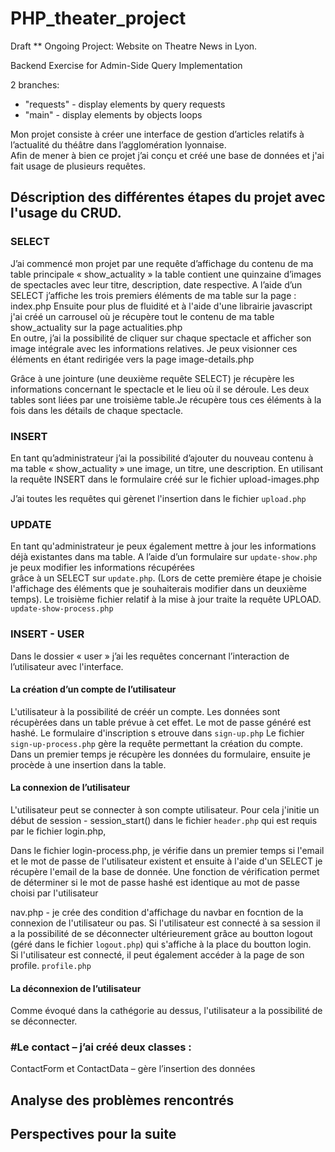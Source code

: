 # PHP_theater_project

Draft **
Ongoing Project: Website on Theatre News in Lyon.

Backend Exercise for Admin-Side Query Implementation

2 branches:
- "requests" - display elements by query requests 
- "main"  - display elements by objects loops 



Mon projet consiste à créer une interface de gestion d’articles relatifs à l’actualité du théâtre dans l’agglomération lyonnaise.  
Afin de mener à bien ce projet j’ai conçu et créé une base de données et j'ai fait usage de plusieurs requêtes. 

## Déscription des différentes étapes du projet avec l'usage du CRUD. 
###	SELECT
J’ai commencé mon projet par une requête d’affichage du contenu de ma table principale « show_actuality » la table contient une quinzaine d’images de spectacles avec leur titre, description, date respective.
 A l’aide d’un SELECT j’affiche les trois premiers éléments de ma table sur la page : index.php
Ensuite pour plus de fluidité et à l'aide d'une librairie javascript j'ai créé un carrousel où je récupère tout le contenu de ma table show_actuality sur la page actualities.php   
En outre, j’ai la possibilité de cliquer sur chaque spectacle et afficher son image intégrale avec les informations relatives. Je peux visionner ces éléments en étant redirigée vers la page image-details.php

Grâce à une jointure (une deuxième requête SELECT) je récupère les informations concernant le spectacle et le lieu où il se déroule. Les deux tables sont liées par une troisième table.Je récupère tous ces éléments à la fois dans les détails de chaque spectacle.   


### INSERT

En tant qu’administrateur j’ai la possibilité d’ajouter du nouveau contenu à ma table « show_actuality »  une image, un titre, une description. 
En utilisant la requête INSERT dans le formulaire créé sur le fichier upload-images.php  

J’ai toutes les requêtes qui gèrenet l'insertion dans le fichier ```upload.php```

### UPDATE

En tant qu'administrateur je peux également mettre à jour les informations déjà existantes dans ma table. 
A l’aide d’un formulaire sur ```update-show.php``` je peux modifier les informations récupérées  
grâce à un SELECT sur ```update.php```.  (Lors de cette première étape je choisie l'affichage des éléments que je souhaiterais modifier dans un deuxième temps). 
Le troisième fichier relatif à la mise à jour traite la requête UPLOAD.  ```update-show-process.php```

 
### INSERT - USER 
Dans le dossier « user » j’ai les requêtes concernant l’interaction de l’utilisateur avec 
l'interface. 
#### La création d’un compte de l’utilisateur

L'utilisateur à la possibilité de créér un compte. Les données sont récupèrées dans un table prévue à cet effet. Le mot de passe généré est hashé. Le formulaire d'inscription s etrouve dans 
```sign-up.php```
Le fichier ```sign-up-process.php``` gère la requête permettant la création du compte. 
Dans un premier temps je récupère les données du formulaire, ensuite je procède à une insertion dans la table. 

####	La connexion de l’utilisateur

L'utilisateur peut se connecter à son compte utilisateur. 
Pour cela j'initie un début de session - session_start() dans le fichier  ```header.php``` qui est requis par le fichier login.php, 

Dans le fichier  login-process.php, je vérifie dans un premier temps si l'email et le mot de passe de l'utilisateur existent et ensuite à l'aide d'un SELECT je récupère l'email de la base de donnée. 
Une fonction de vérification permet de déterminer si le mot de passe hashé est identique au mot de passe choisi par l'utilisateur 

nav.php - je crée des condition d'affichage du navbar en focntion de la connexion de l'utilisateur ou pas. Si l'utilisateur est connecté à sa session il a la possibilité de se déconnecter ultérieurement grâce au boutton logout (géré dans le fichier ```logout.php```) qui s'affiche à la place du boutton login.  
Si l'utilisateur est connecté, il peut également accéder à la page de son profile. ```profile.php```
####	La déconnexion de l’utilisateur 

Comme évoqué dans la cathégorie au dessus, l'utilisateur a la possibilité de se déconnecter. 

###	#Le contact – j’ai créé deux classes :
ContactForm et ContactData – gère l’insertion des données 

## Analyse des problèmes rencontrés

## Perspectives pour la suite 